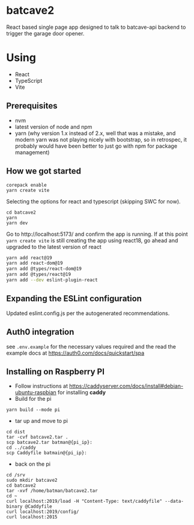 # batcave2

React based single page app designed to talk to batcave-api backend to trigger the garage door opener.

# Using
* React
* TypeScript
* Vite

## Prerequisites
* nvm
* latest version of node and npm 
* yarn (why version 1.x instead of 2.x, well that was a mistake, and modern yarn was
  not playing nicely with bootstrap, so in retrospec, it probably would have been 
  better to just go with npm for package management)

## How we got started
```
corepack enable
yarn create vite
```
Selecting the options for react and typescript (skipping SWC for now).
```
cd batcave2
yarn 
yarn dev
```
Go to http://localhost:5173/ and confirm the app is running. If at this point
`yarn create vite` is still creating the app using react18, go ahead and upgraded
to the latest version of react
```bash
yarn add react@19
yarn add react-dom@19
yarn add @types/react-dom@19
yarn add @types/react@19
yarn add --dev eslint-plugin-react
```

## Expanding the ESLint configuration

Updated eslint.config.js per the autogenerated recommendations.
## Auth0 integration
see `.env.example` for the necessary values required and the read the example docs at
https://auth0.com/docs/quickstart/spa

## Installing on Raspberry PI
* Follow instructions at https://caddyserver.com/docs/install#debian-ubuntu-raspbian for installing **caddy**
* Build for the pi
```
yarn build --mode pi
```
* tar up and move to pi
```
cd dist
tar -cvf batcave2.tar .
scp batcave2.tar batman@{pi_ip}:
cd ../caddy
scp Caddyfile batmain@{pi_ip}:
```
* back on the pi
```
cd /srv
sudo mkdir batcave2
cd batcave2
tar -xvf /home/batman/batcave2.tar
cd ~
curl localhost:2019/load -H "Content-Type: text/caddyfile" --data-binary @Caddyfile
curl localhost:2019/config/
curl localhost:2015
```
